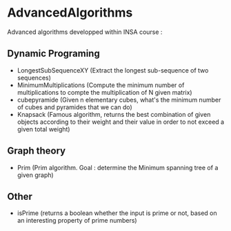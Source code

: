 # AdvancedAlgorithms
Advanced algorithms developped within INSA course :

## Dynamic Programing
- LongestSubSequenceXY (Extract the longest sub-sequence of two sequences)
- MinimumMultiplications (Compute the minimum number of multiplications to compte the multiplication of N given matrix)
- cubepyramide (Given n elementary cubes, what's the minimum number of cubes and pyramides that we can do)
- Knapsack (Famous algorithm, returns the best combination of given objects according to their weight and their value in order to not exceed a given total weight)

## Graph theory
- Prim (Prim algorithm. Goal : determine the Minimum spanning tree of a given graph)

## Other
- isPrime (returns a boolean whether the input is prime or not, based on an interesting property of prime numbers)
